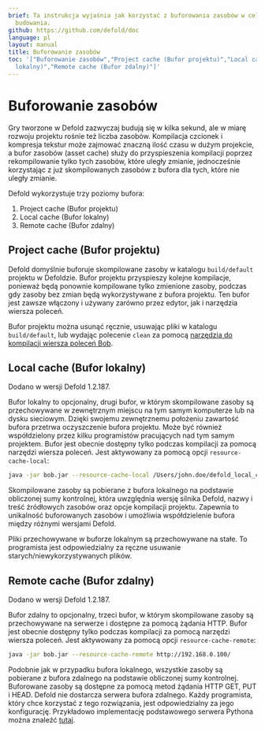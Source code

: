 ```yaml
---
brief: Ta instrukcja wyjaśnia jak korzystać z buforowania zasobów w celu przyspieszenia
  budowania.
github: https://github.com/defold/doc
language: pl
layout: manual
title: Buforowanie zasobów
toc: '["Buforowanie zasobów","Project cache (Bufor projektu)","Local cache (Bufor
  lokalny)","Remote cache (Bufor zdalny)"]'
---
```


# Buforowanie zasobów

Gry tworzone w Defold zazwyczaj budują się w kilka sekund, ale w miarę rozwoju projektu rośnie też liczba zasobów. Kompilacja czcionek i kompresja tekstur może zajmować znaczną ilość czasu w dużym projekcie, a bufor zasobów (asset cache) służy do przyspieszenia kompilacji poprzez rekompilowanie tylko tych zasobów, które uległy zmianie, jednocześnie korzystając z już skompilowanych zasobów z bufora dla tych, które nie uległy zmianie.

Defold wykorzystuje trzy poziomy bufora:

1. Project cache (Bufor projektu)
2. Local cache (Bufor lokalny)
3. Remote cache (Bufor zdalny)

## Project cache (Bufor projektu)

Defold domyślnie buforuje skompilowane zasoby w katalogu `build/default` projektu w Defoldzie. Bufor projektu przyspieszy kolejne kompilacje, ponieważ będą ponownie kompilowane tylko zmienione zasoby, podczas gdy zasoby bez zmian będą wykorzystywane z bufora projektu. Ten bufor jest zawsze włączony i używany zarówno przez edytor, jak i narzędzia wiersza poleceń.

Bufor projektu można usunąć ręcznie, usuwając pliki w katalogu `build/default`, lub wydając polecenie `clean` za pomocą [narzędzia do kompilacji wiersza poleceń Bob](/manuals/bob).

## Local cache (Bufor lokalny)

Dodano w wersji Defold 1.2.187.

Bufor lokalny to opcjonalny, drugi bufor, w którym skompilowane zasoby są przechowywane w zewnętrznym miejscu na tym samym komputerze lub na dysku sieciowym. Dzięki swojemu zewnętrznemu położeniu zawartość bufora przetrwa oczyszczenie bufora projektu. Może być również współdzielony przez kilku programistów pracujących nad tym samym projektem. Bufor jest obecnie dostępny tylko podczas kompilacji za pomocą narzędzi wiersza poleceń. Jest aktywowany za pomocą opcji `resource-cache-local`:


```sh
java -jar bob.jar --resource-cache-local /Users/john.doe/defold_local_cache
```
Skompilowane zasoby są pobierane z bufora lokalnego na podstawie obliczonej sumy kontrolnej, która uwzględnia wersję silnika Defold, nazwy i treść źródłowych zasobów oraz opcje kompilacji projektu. Zapewnia to unikalność buforowanych zasobów i umożliwia współdzielenie bufora między różnymi wersjami Defold.

<div class='sidenote' markdown='1'>
Pliki przechowywane w buforze lokalnym są przechowywane na stałe. To programista jest odpowiedzialny za ręczne usuwanie starych/niewykorzystywanych plików.
</div>


## Remote cache (Bufor zdalny)

Dodano w wersji Defold 1.2.187.

Bufor zdalny to opcjonalny, trzeci bufor, w którym skompilowane zasoby są przechowywane na serwerze i dostępne za pomocą żądania HTTP. Bufor jest obecnie dostępny tylko podczas kompilacji za pomocą narzędzi wiersza poleceń. Jest aktywowany za pomocą opcji `resource-cache-remote`:

```sh
java -jar bob.jar --resource-cache-remote http://192.168.0.100/
```

Podobnie jak w przypadku bufora lokalnego, wszystkie zasoby są pobierane z bufora zdalnego na podstawie obliczonej sumy kontrolnej. Buforowane zasoby są dostępne za pomocą metod żądania HTTP GET, PUT i HEAD. Defold nie dostarcza serwera bufora zdalnego. Każdy programista, który chce korzystać z tego rozwiązania, jest odpowiedzialny za jego konfigurację. Przykładowo implementację podstawowego serwera Pythona można znaleźć [tutaj](https://github.com/britzl/httpserver-python).